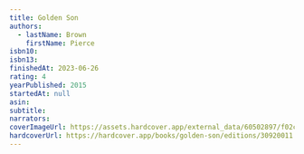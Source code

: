 ```yaml
---
title: Golden Son
authors:
  - lastName: Brown
    firstName: Pierce
isbn10:
isbn13:
finishedAt: 2023-06-26
rating: 4
yearPublished: 2015
startedAt: null
asin:
subtitle:
narrators:
coverImageUrl: https://assets.hardcover.app/external_data/60502897/f02ca74a47dc96ab3dc61285b4e7ce900e16256a.jpeg
hardcoverUrl: https://hardcover.app/books/golden-son/editions/30920011
---
```

